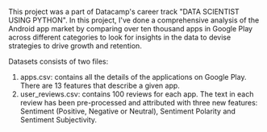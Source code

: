 This project was a part of Datacamp's career track "DATA SCIENTIST USING PYTHON".
In this project, I've done a comprehensive analysis of the Android app market by comparing over ten thousand apps in Google Play 
across different categories to look for insights in the data to devise strategies to drive growth and retention.


Datasets consists of two files:
 1. apps.csv: contains all the details of the applications on Google Play. There are 13 features that describe a given app.
 2. user_reviews.csv: contains 100 reviews for each app. The text in each review has been pre-processed and attributed with three new           features: Sentiment (Positive, Negative or Neutral), Sentiment Polarity and Sentiment Subjectivity.

